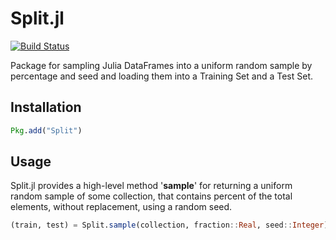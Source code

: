 # Split.jl

[![Build Status](https://travis-ci.org/maarek/Split.jl.svg?branch=master)](https://travis-ci.org/maarek/Split.jl)

Package for sampling Julia DataFrames into a uniform random sample by percentage and seed and loading them into a Training Set and a Test Set.

## Installation
```julia
Pkg.add("Split")
```

## Usage

Split.jl provides a high-level method '**sample**' for returning a uniform random sample of some collection, that contains percent of the total elements, without replacement, using a random seed.
```julia
(train, test) = Split.sample(collection, fraction::Real, seed::Integer)
```
